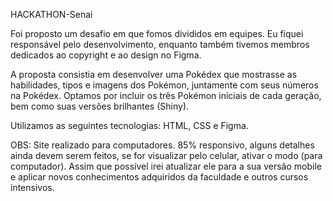 HACKATHON-Senai

Foi proposto um desafio em que fomos divididos em equipes. Eu fiquei responsável pelo desenvolvimento, enquanto também tivemos membros dedicados ao copyright e ao design no Figma.

A proposta consistia em desenvolver uma Pokédex que mostrasse as habilidades, tipos e imagens dos Pokémon, juntamente com seus números na Pokédex. Optamos por incluir os três Pokémon iniciais de cada geração, bem como suas versões brilhantes (Shiny).

Utilizamos as seguintes tecnologias: HTML, CSS e Figma.

OBS: Site realizado para computadores. 85% responsivo, alguns detalhes ainda devem serem feitos, se for visualizar pelo celular, ativar o modo (para computador).
  Assim que possível irei atualizar ele para a sua versão mobile e aplicar novos conhecimentos adquiridos da faculdade e outros cursos intensivos.
